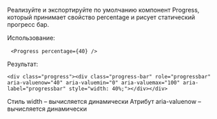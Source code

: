 Реализуйте и экспортируйте по умолчанию компонент Progress, который принимает свойство percentage и рисует статический прогресс бар.

Использование: <pre> `<Progress percentage={40} />` </pre>

Результат: <pre> `<div class="progress"><div class="progress-bar" role="progressbar" aria-valuenow="40" aria-valuemin="0" aria-valuemax="100" aria-label="progressbar" style="width: 40%;"></div></div>` </pre>

Стиль width – вычисляется динамически
Атрибут aria-valuenow – вычисляется динамически
